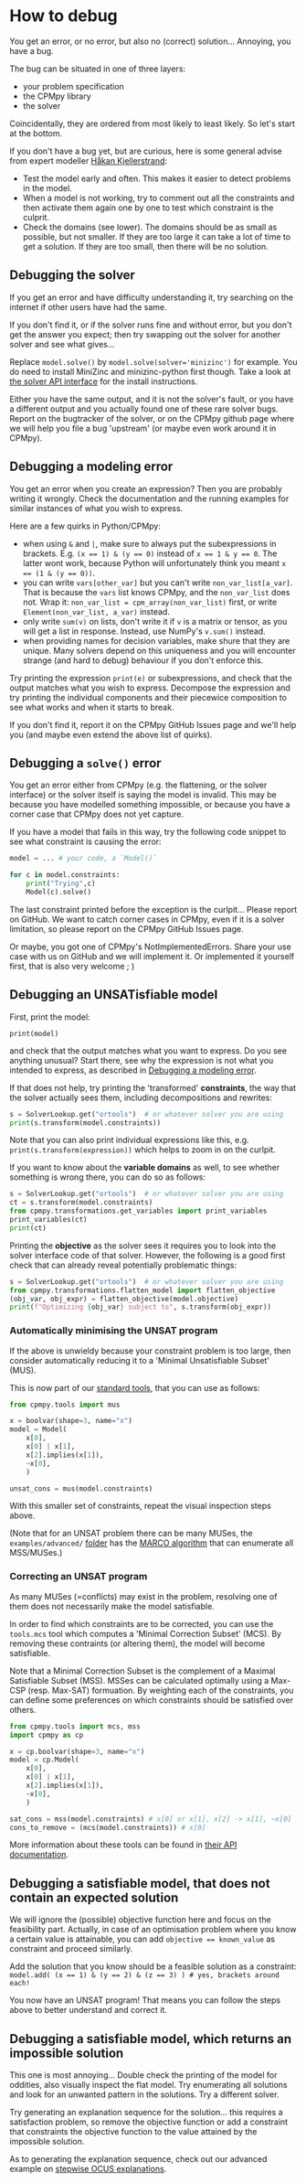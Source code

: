 # How to debug

You get an error, or no error, but also no (correct) solution... Annoying, you have a bug.

The bug can be situated in one of three layers:
- your problem specification
- the CPMpy library
- the solver

Coincidentally, they are ordered from most likely to least likely. So let's start at the bottom.

If you don't have a bug yet, but are curious, here is some general advise from expert modeller [Håkan Kjellerstrand](http://www.hakank.org/):
- Test the model early and often. This makes it easier to detect problems in the model.
- When a model is not working, try to comment out all the constraints and then activate them again one by one to test which constraint is the culprit.
- Check the domains (see lower). The domains should be as small as possible, but not smaller. If they are too large it can take a lot of time to get a solution. If they are too small, then there will be no solution.


## Debugging the solver

If you get an error and have difficulty understanding it, try searching on the internet if other users have had the same.

If you don't find it, or if the solver runs fine and without error, but you don't get the answer you expect; then try swapping out the solver for another solver and see what gives...

Replace `model.solve()` by `model.solve(solver='minizinc')` for example. You do need to install MiniZinc and minizinc-python first though. Take a look at [the solver API interface](api/solvers.html) for the install instructions. 

Either you have the same output, and it is not the solver's fault, or you have a different output and you actually found one of these rare solver bugs. Report on the bugtracker of the solver, or on the CPMpy github page where we will help you file a bug 'upstream' (or maybe even work around it in CPMpy).

## Debugging a modeling error

You get an error when you create an expression? Then you are probably writing it wrongly. Check the documentation and the running examples for similar instances of what you wish to express.

Here are a few quirks in Python/CPMpy:
  - when using `&` and `|`, make sure to always put the subexpressions in brackets. E.g. `(x == 1) & (y == 0)` instead of `x == 1 & y == 0`. The latter wont work, because Python will unfortunately think you meant `x == (1 & (y == 0))`.
  - you can write `vars[other_var]` but you can't write `non_var_list[a_var]`. That is because the `vars` list knows CPMpy, and the `non_var_list` does not. Wrap it: `non_var_list = cpm_array(non_var_list)` first, or write `Element(non_var_list, a_var)` instead.
  - only write `sum(v)` on lists, don't write it if `v` is a matrix or tensor, as you will get a list in response. Instead, use NumPy's `v.sum()` instead.
  - when providing names for decision variables, make shure that they are unique. Many solvers depend on this uniqueness and you will encounter strange (and hard to debug) behaviour if you don't enforce this.

Try printing the expression `print(e)` or subexpressions, and check that the output matches what you wish to express. Decompose the expression and try printing the individual components and their piecewice composition to see what works and when it starts to break.

If you don't find it, report it on the CPMpy GitHub Issues page and we'll help you (and maybe even extend the above list of quirks).

## Debugging a `solve()` error

You get an error either from CPMpy (e.g. the flattening, or the solver interface) or the solver itself is saying the model is invalid. This may be because you have modelled something impossible, or because you have a corner case that CPMpy does not yet capture.

If you have a model that fails in this way, try the following code snippet to see what constraint is causing the error:

```python
model = ... # your code, a `Model()`

for c in model.constraints:
    print("Trying",c)
    Model(c).solve()
```

The last constraint printed before the exception is the curlpit... Please report on GitHub. We want to catch corner cases in CPMpy, even if it is a solver limitation, so please report on the CPMpy GitHub Issues page.

Or maybe, you got one of CPMpy's NotImplementedErrors. Share your use case with us on GitHub and we will implement it. Or implemented it yourself first, that is also very welcome ; )

## Debugging an UNSATisfiable model

First, print the model:

```print(model)```

and check that the output matches what you want to express. Do you see anything unusual? Start there, see why the expression is not what you intended to express, as described in [Debugging a modeling error](#debugging-a-modeling-error).

If that does not help, try printing the 'transformed' **constraints**, the way that the solver actually sees them, including decompositions and rewrites:

```python
s = SolverLookup.get("ortools")  # or whatever solver you are using
print(s.transform(model.constraints))
```

Note that you can also print individual expressions like this, e.g. `print(s.transform(expression))` which helps to zoom in on the curlpit.

If you want to know about the **variable domains** as well, to see whether something is wrong there, you can do so as follows:

```python
s = SolverLookup.get("ortools")  # or whatever solver you are using
ct = s.transform(model.constraints)
from cpmpy.transformations.get_variables import print_variables
print_variables(ct)
print(ct)
```

Printing the **objective** as the solver sees it requires you to look into the solver interface code of that solver. However, the following is a good first check that can already reveal potentially problematic things:

```python
s = SolverLookup.get("ortools")  # or whatever solver you are using
from cpmpy.transformations.flatten_model import flatten_objective
(obj_var, obj_expr) = flatten_objective(model.objective)
print(f"Optimizing {obj_var} subject to", s.transform(obj_expr))
``` 

### Automatically minimising the UNSAT program
If the above is unwieldy because your constraint problem is too large, then consider automatically reducing it to a 'Minimal Unsatisfiable Subset' (MUS).

This is now part of our [standard tools](api/tools.html), that you can use as follows:

```python
from cpmpy.tools import mus

x = boolvar(shape=3, name="x")
model = Model(
    x[0],
    x[0] | x[1],
    x[2].implies(x[1]),
    ~x[0],
    )

unsat_cons = mus(model.constraints)
```

With this smaller set of constraints, repeat the visual inspection steps above.

(Note that for an UNSAT problem there can be many MUSes, the `examples/advanced/` [folder](https://github.com/CPMpy/cpmpy/tree/master/examples/advanced) has the [MARCO algorithm](https://github.com/CPMpy/cpmpy/blob/master/examples/advanced/marco_musmss_enumeration.py) that can enumerate all MSS/MUSes.)

### Correcting an UNSAT program

As many MUSes (=conflicts) may exist in the problem, resolving one of them does not necessarily make the model satisfiable.

In order to find which constraints are to be corrected, you can use the `tools.mcs` tool which computes a 'Minimal Correction Subset' (MCS).
By removing these contraints (or altering them), the model will become satisfiable.

Note that a Minimal Correction Subset is the complement of a Maximal Satisfiable Subset (MSS).
MSSes can be calculated optimally using a Max-CSP (resp. Max-SAT) formuation.
By weighting each of the constraints, you can define some preferences on which constraints should be satisfied over others.

```python
from cpmpy.tools import mcs, mss
import cpmpy as cp

x = cp.boolvar(shape=3, name="x")
model = cp.Model(
    x[0],
    x[0] | x[1],
    x[2].implies(x[1]),
    ~x[0],
    )

sat_cons = mss(model.constraints) # x[0] or x[1], x[2] -> x[1], ~x[0]
cons_to_remove = (mcs(model.constraints)) # x[0]
```

More information about these tools can be found in [their API documentation](api/tools/explain.html).

## Debugging a satisfiable model, that does not contain an expected solution

We will ignore the (possible) objective function here and focus on the feasibility part. 
Actually, in case of an optimisation problem where you know a certain value is attainable, you can add `objective == known_value` as constraint and proceed similarly.

Add the solution that you know should be a feasible solution as a constraint:
`model.add( (x == 1) & (y == 2) & (z == 3) ) # yes, brackets around each!`

You now have an UNSAT program! That means you can follow the steps above to better understand and correct it.

## Debugging a satisfiable model, which returns an impossible solution

This one is most annoying... Double check the printing of the model for oddities, also visually inspect the flat model. Try enumerating all solutions and look for an unwanted pattern in the solutions. Try a different solver. 

Try generating an explanation sequence for the solution... this requires a satisfaction problem, so remove the objective function or add a constraint that constraints the objective function to the value attained by the impossible solution.

As to generating the explanation sequence, check out our advanced example on [stepwise OCUS explanations](https://github.com/CPMpy/cpmpy/blob/master/examples/advanced/ocus_explanations.py).

